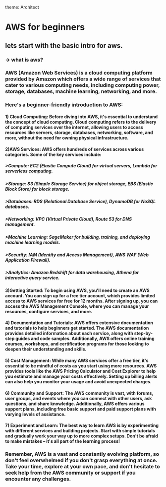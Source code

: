 theme: Architect
# AWS for beginners
## lets start with the basic intro for aws.
### -> what is aws? 
### AWS (Amazon Web Services) is a cloud computing platform provided by Amazon which offers a wide range of services that cater to various computing needs, including computing power, storage, databases, machine learning, networking, and more.  
### Here's a beginner-friendly introduction to AWS:
#### 1) Cloud Computing: Before diving into AWS, it's essential to understand the concept of cloud computing. Cloud computing refers to the delivery of computing services over the internet, allowing users to access resources like servers, storage, databases, networking, software, and more, without the need for owning physical infrastructure.
#### 2)AWS Services: AWS offers hundreds of services across various categories. Some of the key services include:
##### >Compute: EC2 (Elastic Compute Cloud) for virtual servers, Lambda for serverless computing.
##### >Storage: S3 (Simple Storage Service) for object storage, EBS (Elastic Block Store) for block storage.
##### >Databases: RDS (Relational Database Service), DynamoDB for NoSQL databases.
##### >Networking: VPC (Virtual Private Cloud), Route 53 for DNS management.
##### >Machine Learning: SageMaker for building, training, and deploying machine learning models.
##### >Security: IAM (Identity and Access Management), AWS WAF (Web Application Firewall).
##### >Analytics: Amazon Redshift for data warehousing, Athena for interactive query service.

#### 3)Getting Started: To begin using AWS, you'll need to create an AWS account. You can sign up for a free tier account, which provides limited access to AWS services for free for 12 months. After signing up, you can access the AWS Management Console, where you can manage your resources, configure services, and more.

#### 4) Documentation and Tutorials: AWS offers extensive documentation and tutorials to help beginners get started. The AWS documentation provides detailed information about each service, along with step-by-step guides and code samples. Additionally, AWS offers online training courses, workshops, and certification programs for those looking to deepen their understanding and skills.

#### 5) Cost Management: While many AWS services offer a free tier, it's essential to be mindful of costs as you start using more resources. AWS provides tools like the AWS Pricing Calculator and Cost Explorer to help you estimate and manage your costs effectively. Setting up billing alerts can also help you monitor your usage and avoid unexpected charges.

#### 6) Community and Support: The AWS community is vast, with forums, user groups, and events where you can connect with other users, ask questions, and share knowledge. Additionally, AWS offers various support plans, including free basic support and paid support plans with varying levels of assistance.

#### 7) Experiment and Learn: The best way to learn AWS is by experimenting with different services and building projects. Start with simple tutorials and gradually work your way up to more complex setups. Don't be afraid to make mistakes – it's all part of the learning process!

### Remember, AWS is a vast and constantly evolving platform, so don't feel overwhelmed if you don't grasp everything at once. Take your time, explore at your own pace, and don't hesitate to seek help from the AWS community or support if you encounter any challenges.
